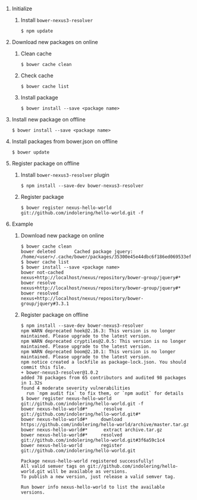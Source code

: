 1. Initialize

   1. Install `bower-nexus3-resolver`

      ```shell
      $ npm update
      ```

2. Download new packages on online

   1. Clean cache

      ```shell
      $ bower cache clean
      ```

   2. Check cache

      ```shell
      $ bower cache list
      ```

   3. Install package

      ```shell
      $ bower install --save <package name>
      ```

3. Install new package on offline

   ```shell
   $ bower install --save <package name>
   ```

4. Install packages from bower.json on offline

   ```shell
   $ bower update
   ```

5. Register package on offline

   1. Install `bower-nexus3-resolver` plugin

      ```shell
      $ npm install --save-dev bower-nexus3-resolver
      ```

   2. Register package

      ```shell
      $ bower register nexus-hello-world git://github.com/indolering/hello-world.git -f
      ```

6. Example

   1. Download new package on online

      ```shell
      $ bower cache clean
      bower deleted       Cached package jquery: /home/<user>/.cache/bower/packages/35300e45e44dbc6f186ed069533ef0af/3.1.1
      $ bower cache list
      $ bower install --save <package name>
      bower not-cached    nexus+http://localhost/nexus/repository/bower-group/jquery#*
      bower resolve       nexus+http://localhost/nexus/repository/bower-group/jquery#*
      bower resolved      nexus+http://localhost/nexus/repository/bower-group/jquery#3.3.1
      ```

   2. Register package on offline

      ```shell
      $ npm install --save-dev bower-nexus3-resolver
      npm WARN deprecated hoek@2.16.3: This version is no longer maintained. Please upgrade to the latest version.
      npm WARN deprecated cryptiles@2.0.5: This version is no longer maintained. Please upgrade to the latest version.
      npm WARN deprecated boom@2.10.1: This version is no longer maintained. Please upgrade to the latest version.
      npm notice created a lockfile as package-lock.json. You should commit this file.
      + bower-nexus3-resolver@1.0.2
      added 78 packages from 65 contributors and audited 98 packages in 1.32s
      found 4 moderate severity vulnerabilities
        run `npm audit fix` to fix them, or `npm audit` for details
      $ bower register nexus-hello-world git://github.com/indolering/hello-world.git -f
      bower nexus-hello-world#*      resolve git://github.com/indolering/hello-world.git#*
      bower nexus-hello-world#*     download https://github.com/indolering/hello-world/archive/master.tar.gz
      bower nexus-hello-world#*      extract archive.tar.gz
      bower nexus-hello-world#*     resolved git://github.com/indolering/hello-world.git#3f6a59c1c4
      bower nexus-hello-world       register git://github.com/indolering/hello-world.git
      
      Package nexus-hello-world registered successfully!
      All valid semver tags on git://github.com/indolering/hello-world.git will be available as versions.
      To publish a new version, just release a valid semver tag.
      
      Run bower info nexus-hello-world to list the available versions.
      ```

